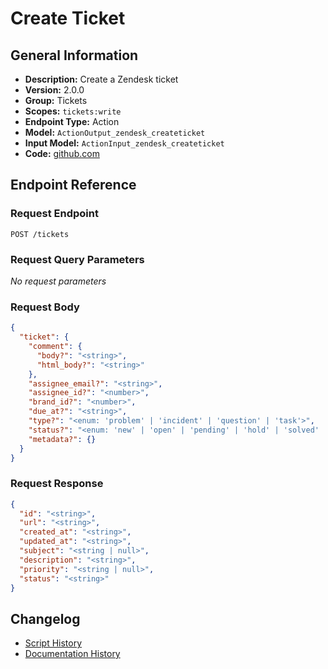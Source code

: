 <!-- BEGIN GENERATED CONTENT -->
# Create Ticket

## General Information

- **Description:** Create a Zendesk ticket
- **Version:** 2.0.0
- **Group:** Tickets
- **Scopes:** `tickets:write`
- **Endpoint Type:** Action
- **Model:** `ActionOutput_zendesk_createticket`
- **Input Model:** `ActionInput_zendesk_createticket`
- **Code:** [github.com](https://github.com/NangoHQ/integration-templates/tree/main/integrations/zendesk/actions/create-ticket.ts)


## Endpoint Reference

### Request Endpoint

`POST /tickets`

### Request Query Parameters

_No request parameters_

### Request Body

```json
{
  "ticket": {
    "comment": {
      "body?": "<string>",
      "html_body?": "<string>"
    },
    "assignee_email?": "<string>",
    "assignee_id?": "<number>",
    "brand_id?": "<number>",
    "due_at?": "<string>",
    "type?": "<enum: 'problem' | 'incident' | 'question' | 'task'>",
    "status?": "<enum: 'new' | 'open' | 'pending' | 'hold' | 'solved' | 'closed.'>",
    "metadata?": {}
  }
}
```

### Request Response

```json
{
  "id": "<string>",
  "url": "<string>",
  "created_at": "<string>",
  "updated_at": "<string>",
  "subject": "<string | null>",
  "description": "<string>",
  "priority": "<string | null>",
  "status": "<string>"
}
```

## Changelog

- [Script History](https://github.com/NangoHQ/integration-templates/commits/main/integrations/zendesk/actions/create-ticket.ts)
- [Documentation History](https://github.com/NangoHQ/integration-templates/commits/main/integrations/zendesk/actions/create-ticket.md)

<!-- END  GENERATED CONTENT -->

